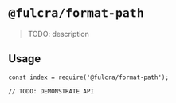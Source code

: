 # `@fulcra/format-path`

> TODO: description

## Usage

```
const index = require('@fulcra/format-path');

// TODO: DEMONSTRATE API
```
